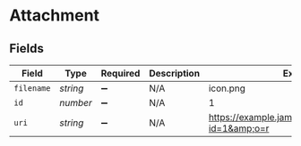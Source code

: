 # Attachment


## Fields

| Field                                                  | Type                                                   | Required                                               | Description                                            | Example                                                |
| ------------------------------------------------------ | ------------------------------------------------------ | ------------------------------------------------------ | ------------------------------------------------------ | ------------------------------------------------------ |
| `filename`                                             | *string*                                               | :heavy_minus_sign:                                     | N/A                                                    | icon.png                                               |
| `id`                                                   | *number*                                               | :heavy_minus_sign:                                     | N/A                                                    | 1                                                      |
| `uri`                                                  | *string*                                               | :heavy_minus_sign:                                     | N/A                                                    | https://example.jamfcloud/attachment.html?id=1&amp;o=r |